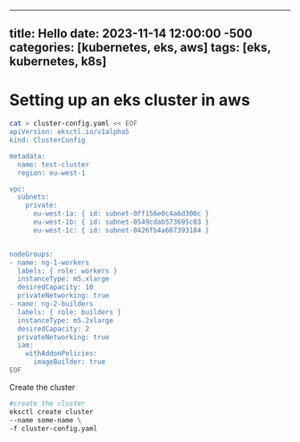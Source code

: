 ----
title: Hello 
date: 2023-11-14 12:00:00 -500
categories: [kubernetes, eks, aws]
tags: [eks, kubernetes, k8s]
----
# Setting up an eks cluster in aws

```bash
cat > cluster-config.yaml << EOF
apiVersion: eksctl.io/v1alpha5
kind: ClusterConfig

metadata:
  name: test-cluster
  region: eu-west-1

vpc:
  subnets:
    private:
      eu-west-1a: { id: subnet-0ff156e0c4a6d300c }
      eu-west-1b: { id: subnet-0549cdab573695c03 }
      eu-west-1c: { id: subnet-0426fb4a607393184 }


nodeGroups:
- name: ng-1-workers
  labels: { role: workers }
  instanceType: m5.xlarge
  desiredCapacity: 10
  privateNetworking: true
- name: ng-2-builders
  labels: { role: builders }
  instanceType: m5.2xlarge
  desiredCapacity: 2
  privateNetworking: true
  iam:
    withAddonPolicies:
      imageBuilder: true
EOF
```

Create the cluster 
```bash
#create the cluster
eksctl create cluster 
--name some-name \ 
-f cluster-config.yaml
```

